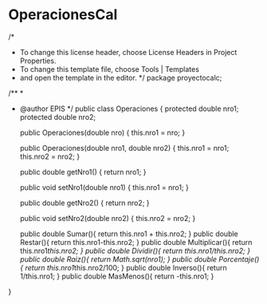 # OperacionesCal
/*
 * To change this license header, choose License Headers in Project Properties.
 * To change this template file, choose Tools | Templates
 * and open the template in the editor.
 */
package proyectocalc;

/**
 *
 * @author EPIS
 */
public class Operaciones {
    protected double nro1;
    protected double nro2;

    public Operaciones(double nro) {
        this.nro1 = nro;
    }

    public Operaciones(double nro1, double nro2) {
        this.nro1 = nro1;
        this.nro2 = nro2;
    }

    public double getNro1() {
        return nro1;
    }

    public void setNro1(double nro1) {
        this.nro1 = nro1;
    }

    public double getNro2() {
        return nro2;
    }

    public void setNro2(double nro2) {
        this.nro2 = nro2;
    }
    
   public double Sumar(){
        return this.nro1 + this.nro2;
   } 
   public double Restar(){
        return this.nro1-this.nro2;
   }
   public double Multiplicar(){
        return this.nro1*this.nro2;
   }
   public double Dividir(){
        return this.nro1/this.nro2;
   }
   public double Raiz(){
        return Math.sqrt(nro1);
   }
   public double Porcentaje(){
        return this.nro1*this.nro2/100;
   }
   public double Inverso(){
        return  1/this.nro1;
   }
   public double MasMenos(){
   return -this.nro1;
   }
   
}
